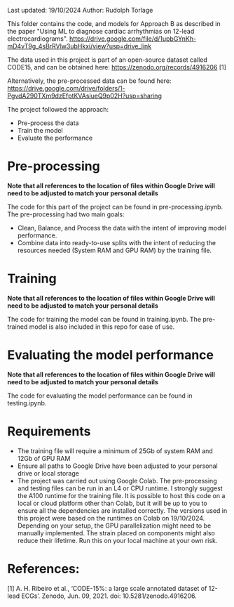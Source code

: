 Last updated: 19/10/2024
Author: Rudolph Torlage

This folder contains the code, and models for Approach B as described in the paper "Using ML to diagnose cardiac arrhythmias on 12-lead electrocardiograms".
https://drive.google.com/file/d/1upbGYnKh-mD4vT9g_4sBrRVlw3ubHkxi/view?usp=drive_link

The data used in this project is part of an open-source dataset called CODE15, and can be obtained here: https://zenodo.org/records/4916206 [1]

Alternatively, the pre-processed data can be found here: https://drive.google.com/drive/folders/1-PgvdA290TXm9dzEfptKVAsiueQ9p02H?usp=sharing

The project followed the approach:

- Pre-process the data
- Train the model
- Evaluate the performance

<h1>Pre-processing</h1>

**Note that all references to the location of files within Google Drive will need to be adjusted to match your personal details**

The code for this part of the project can be found in pre-processing.ipynb.
The pre-processing had two main goals:

- Clean, Balance, and Process the data with the intent of improving model performance.
- Combine data into ready-to-use splits with the intent of reducing the resources needed (System RAM and GPU RAM) by the training file.

<h1>Training</h1>

**Note that all references to the location of files within Google Drive will need to be adjusted to match your personal details**

The code for training the model can be found in training.ipynb.
The pre-trained model is also included in this repo for ease of use.

<h1>Evaluating the model performance</h1>

**Note that all references to the location of files within Google Drive will need to be adjusted to match your personal details**

The code for evaluating the model performance can be found in testing.ipynb.

<h1>Requirements</h1>

- The training file will require a minimum of 25Gb of system RAM and 12Gb of GPU RAM
- Ensure all paths to Google Drive have been adjusted to your personal drive or local storage
- The project was carried out using Google Colab. The pre-processing and testing files can be run in an L4 or CPU runtime. I strongly suggest the A100 runtime for the training file. It is possible to host this code on a local or cloud platform other than Colab, but it will be up to you to ensure all the dependencies are installed correctly. The versions used in this project were based on the runtimes on Colab on 19/10/2024.
Depending on your setup, the GPU parallelization might need to be manually implemented. The strain placed on components might also reduce their lifetime. Run this on your local machine at your own risk.

<h1>References:</h1>
[1] A. H. Ribeiro et al., ‘CODE-15%: a large scale annotated dataset of 12-lead ECGs’. Zenodo, Jun. 09, 2021. doi: 10.5281/zenodo.4916206.
